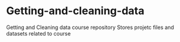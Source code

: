 Getting-and-cleaning-data
=========================

Getting and Cleaning data course repository
Stores projetc files and datasets related to course
